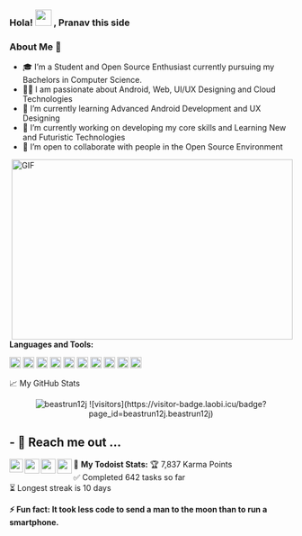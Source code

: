 ### Hola! <img src="https://github.com/TheDudeThatCode/TheDudeThatCode/blob/master/Assets/Hi.gif" width="29px"> , Pranav this side
  
  ### About Me 🚀
- 🎓 I’m a Student and Open Source Enthusiast currently pursuing my Bachelors in Computer Science. </br>
- 👨‍💻 I am passionate about Android, Web, UI/UX Designing and Cloud Technologies</br>
- 🌱 I’m currently learning Advanced Android Development and UX Designing</br>
- 🔭 I’m currently working on developing my core skills and Learning New and Futuristic Technologies</br>
- 👯 I’m open to collaborate with people in the Open Source Environment</br>

<img align="right" alt="GIF" src="https://assets7.lottiefiles.com/packages/lf20_g0zfud2s.json" width="500" height="320" />

**Languages and Tools:**  

<code><img height="20" src="https://cdn.jsdelivr.net/npm/simple-icons@3.13.0/icons/java.svg"></code>
<code><img height="20" src="https://cdn.jsdelivr.net/npm/simple-icons@3.13.0/icons/cplusplus.svg"></code>
<code><img height="20" src="https://cdn.jsdelivr.net/npm/simple-icons@3.13.0/icons/android.svg"></code>
<code><img height="20" src="https://cdn.jsdelivr.net/npm/simple-icons@3.13.0/icons/adobeillustrator.svg"></code>
<code><img height="20" src="https://cdn.jsdelivr.net/npm/simple-icons@3.13.0/icons/git.svg"></code>
<code><img height="20" src="https://cdn.jsdelivr.net/npm/simple-icons@3.13.0/icons/sqlite.svg"></code>
<code><img height="20" src="https://cdn.jsdelivr.net/npm/simple-icons@3.13.0/icons/adobexd.svg"></code>
<code><img height="20" src="https://cdn.jsdelivr.net/npm/simple-icons@3.13.0/icons/googlecloud.svg"></code>
<code><img height="20" src="https://cdn.jsdelivr.net/npm/simple-icons@3.13.0/icons/html5.svg"></code>
<code><img height="20" src="https://cdn.jsdelivr.net/npm/simple-icons@3.13.0/icons/css3.svg"></code>

📈 My GitHub Stats

<p align="center"> <img src="https://github-readme-stats.vercel.app/api?username=beastrun12j&show_icons=true&theme=gotham" alt="beastrun12j" />
![visitors](https://visitor-badge.laobi.icu/badge?page_id=beastrun12j.beastrun12j)
  
## - 💬 Reach me out ...

<a href="https://www.linkedin.com/in/pranav-kumar-10a164143/">
  <img align="left" width="24px" src="https://cdn.jsdelivr.net/npm/simple-icons@v3/icons/linkedin.svg"  />
</a>
  
<a href="https://twitter.com/Beastrun_12j">
  <img align="left" width="26px" src="https://cdn.jsdelivr.net/npm/simple-icons@v3/icons/twitter.svg" />
</a>
  
<a href="https://www.behance.net/pranavtiwari3">
  <img align="left" width="26px" src="https://cdn.jsdelivr.net/npm/simple-icons@3.13.0/icons/behance.svg" />
</a>
  
<a href="mailto:pranavtiwari12j@gmail.com">
  <img align="left" width="26px" src="https://cdn.jsdelivr.net/npm/simple-icons@v3/icons/gmail.svg" />
</a>
  
🚧 **My Todoist Stats:**
🏆  7,837 Karma Points                     
✅  Completed 642 tasks so far           
⏳  Longest streak is 10 days
  
<b> ⚡ Fun fact: It took less code to send a man to the moon than to run a smartphone.</b>
